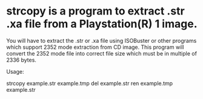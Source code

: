 # strcopy is a program to extract .str .xa file from a Playstation(R) 1 image.

You will have to extract the .str or .xa file using ISOBuster or other programs which support 2352 mode extraction from CD image.
This program will convert the 2352 mode file into correct file size which must be in multiple of 2336 bytes.

Usage:

strcopy example.str example.tmp
del example.str
ren example.tmp example.str
